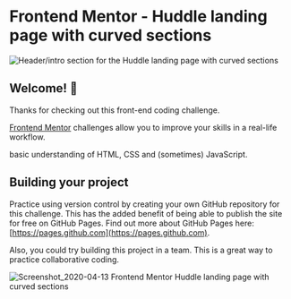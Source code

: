 # Frontend Mentor - Huddle landing page with curved sections

![Header/intro section for the Huddle landing page with curved sections](./design/desktop-preview.jpg)

## Welcome! 👋

Thanks for checking out this front-end coding challenge.

[Frontend Mentor](https://www.frontendmentor.io) challenges allow you to improve your skills in a real-life workflow.

basic understanding of HTML, CSS and (sometimes) JavaScript.

## Building your project

Practice using version control by creating your own GitHub repository for this challenge. This has the added benefit of being able to publish the site for free on GitHub Pages. Find out more about GitHub Pages here: [https://pages.github.com](https://pages.github.com).

Also, you could try building this project in a team. This is a great way to practice collaborative coding.

![Screenshot_2020-04-13 Frontend Mentor Huddle landing page with curved sections](https://user-images.githubusercontent.com/43933347/79077894-33d24600-7d22-11ea-8080-68f244cf4fd1.png)
